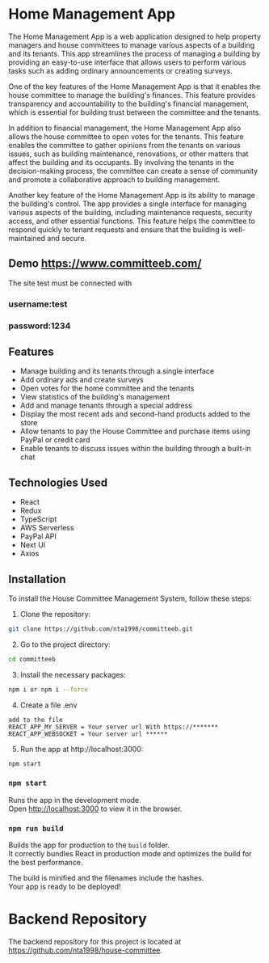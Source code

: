# Home Management App
The Home Management App is a web application designed to help property managers and house committees to manage various aspects of a building and its tenants. This app streamlines the process of managing a building by providing an easy-to-use interface that allows users to perform various tasks such as adding ordinary announcements or creating surveys.

One of the key features of the Home Management App is that it enables the house committee to manage the building's finances.  This feature provides transparency and accountability to the building's financial management, which is essential for building trust between the committee and the tenants.

In addition to financial management, the Home Management App also allows the house committee to open votes for the tenants. This feature enables the committee to gather opinions from the tenants on various issues, such as building maintenance, renovations, or other matters that affect the building and its occupants. By involving the tenants in the decision-making process, the committee can create a sense of community and promote a collaborative approach to building management.

Another key feature of the Home Management App is its ability to manage the building's control. The app provides a single interface for managing various aspects of the building, including maintenance requests, security access, and other essential functions. This feature helps the committee to respond quickly to tenant requests and ensure that the building is well-maintained and secure.

## Demo https://www.committeeb.com/
The site test must be connected with 
### username:test
### password:1234
## Features

- Manage building and its tenants through a single interface
- Add ordinary ads and create surveys
- Open votes for the home committee and the tenants
- View statistics of the building's management
- Add and manage tenants through a special address
- Display the most recent ads and second-hand products added to the store
- Allow tenants to pay the House Committee and purchase items using PayPal or credit card 
- Enable tenants to discuss issues within the building through a built-in chat

## Technologies Used
- React
- Redux
- TypeScript
- AWS Serverless
- PayPal API
- Next UI
- Axios

## Installation
To install the House Committee Management System, follow these steps:

1. Clone the repository:

```bash
git clone https://github.com/nta1998/committeeb.git
```
2. Go to the project directory:
``` bash
cd committeeb
```
3. Install the necessary packages:
```bash
npm i or npm i --force   
```
4. Create a file .env
```
add to the file 
REACT_APP_MY_SERVER = Your server url With https://*******
REACT_APP_WEBSOCKET = Your server url ******
```
5. Run the app at http://localhost:3000:
```bash
npm start
```

### `npm start`

Runs the app in the development mode.\
Open [http://localhost:3000](http://localhost:3000) to view it in the browser.

### `npm run build`

Builds the app for production to the `build` folder.\
It correctly bundles React in production mode and optimizes the build for the best performance.

The build is minified and the filenames include the hashes.\
Your app is ready to be deployed!

# Backend Repository
The backend repository for this project is located at https://github.com/nta1998/house-committee.
